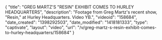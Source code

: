{
    "title": "GREG MARTZ'S \"RESIN\" EXHIBIT COMES TO HURLEY HEADQUARTERS",
    "description": "Footage from Greg Martz's recent show, \"Resin,\" at Hurley Headquarters. Video YB.",
    "videoid": "158684",
    "date_created": "1398292503",
    "date_modified": "1418181333",
    "type": "captivate",
    "layout": "video",
    "url": "\/v\/greg-martz-s-resin-exhibit-comes-to-hurley-headquarters\/158684"
}